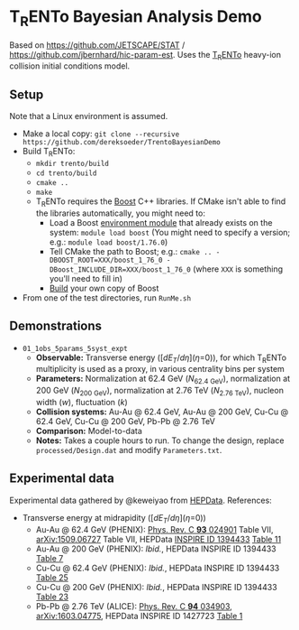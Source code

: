 # T<sub>R</sub>ENTo Bayesian Analysis Demo

Based on <https://github.com/JETSCAPE/STAT> / <https://github.com/jbernhard/hic-param-est>.  Uses the [T<sub>R</sub>ENTo](https://github.com/Duke-QCD/trento) heavy-ion collision initial conditions model.

## Setup

Note that a Linux environment is assumed.

- Make a local copy:  `git clone --recursive https://github.com/dereksoeder/TrentoBayesianDemo`
- Build T<sub>R</sub>ENTo:
  - `mkdir trento/build`
  - `cd trento/build`
  - `cmake ..`
  - `make`
  - T<sub>R</sub>ENTo requires the [Boost](https://www.boost.org/) C++ libraries.  If CMake isn't able to find the libraries automatically, you might need to:
    - Load a Boost [environment module](https://en.wikipedia.org/wiki/Environment_Modules_%28software%29) that already exists on the system: `module load boost`  (You might need to specify a version; e.g.: `module load boost/1.76.0`)
    - Tell CMake the path to Boost; e.g.: `cmake .. -DBOOST_ROOT=XXX/boost_1_76_0 -DBoost_INCLUDE_DIR=XXX/boost_1_76_0` (where `XXX` is something you'll need to fill in)
    - [Build](https://www.boost.org/more/getting_started/index.html) your own copy of Boost
- From one of the test directories, run `RunMe.sh`

## Demonstrations

- `01_1obs_5params_5syst_expt`
  - **Observable:**  Transverse energy (\[_dE<sub>T</sub>_/_d&eta;_\]\(_&eta;_=0\)), for which T<sub>R</sub>ENTo multiplicity is used as a proxy, in various centrality bins per system
  - **Parameters:**  Normalization at 62.4 GeV (_N_<sub>62.4&nbsp;GeV</sub>), normalization at 200 GeV (_N_<sub>200&nbsp;GeV</sub>), normalization at 2.76 TeV (_N_<sub>2.76&nbsp;TeV</sub>), nucleon width (_w_), fluctuation (_k_)
  - **Collision systems:**  Au-Au @ 62.4 GeV, Au-Au @ 200 GeV, Cu-Cu @ 62.4 GeV, Cu-Cu @ 200 GeV, Pb-Pb @ 2.76 TeV
  - **Comparison:**  Model-to-data
  - **Notes:**  Takes a couple hours to run.  To change the design, replace `processed/Design.dat` and modify `Parameters.txt`.

## Experimental data

Experimental data gathered by @keweiyao from [HEPData](https://www.hepdata.net/).  References:

- Transverse energy at midrapidity (\[_dE<sub>T</sub>_/_d&eta;_\]\(_&eta;_=0\))
  - Au-Au @ 62.4 GeV (PHENIX): [Phys. Rev. C __93__ 024901](https://doi.org/10.1103/PhysRevC.93.024901) Table VII, [arXiv:1509.06727](https://arxiv.org/abs/1509.06727) Table VII, HEPData [INSPIRE ID 1394433](https://www.hepdata.net/record/ins1394433) [Table 11](https://www.hepdata.net/record/96609)
  - Au-Au @ 200 GeV (PHENIX): _Ibid._, HEPData INSPIRE ID 1394433 [Table 7](https://www.hepdata.net/record/96602)
  - Cu-Cu @ 62.4 GeV (PHENIX): _Ibid._, HEPData INSPIRE ID 1394433 [Table 25](https://www.hepdata.net/record/96622)
  - Cu-Cu @ 200 GeV (PHENIX): _Ibid._, HEPData INSPIRE ID 1394433 [Table 23](https://www.hepdata.net/record/96620)
  - Pb-Pb @ 2.76 TeV (ALICE): [Phys. Rev. C __94__ 034903](https://doi.org/10.1103/PhysRevC.94.034903), [arXiv:1603.04775](https://arxiv.org/abs/1603.04775), HEPData INSPIRE ID 1427723 [Table 1](https://www.hepdata.net/record/73995)
